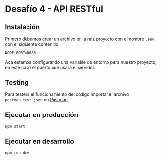 # Desafío 4 - API RESTful

## Instalación

Primero debemos crear un archivo en la raiz proyecto con el nombre `.env` con el siguiente contenido
```
NODE_PORT=8080
```
Acá estamos configurando una variable de entorno para nuestro proyecto, en este caso el puerto que usará el servidor.

## Testing

Para testear el funcionamiento del código importar el archivo `postman_test.json` en [Postman](https://www.postman.com/). 

## Ejecutar en producción


```sh
npm start
```

## Ejecutar en desarrollo


```sh
npm run dev
```